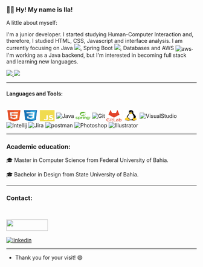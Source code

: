 ### 👩‍💻 Hy! My name is Ila!

A little about myself:

I'm a junior developer. I started studying Human-Computer Interaction and, therefore, I studied HTML, CSS, Javascript and interface analysis. I am currently focusing on Java <img width="20" src="https://cdn.jsdelivr.net/gh/devicons/devicon/icons/java/java-original.svg" />, Spring Boot <img width="20" src="https://cdn.jsdelivr.net/gh/devicons/devicon/icons/spring/spring-original.svg" />, Databases and AWS <img align = "center" src ="https://i.imgur.com/IhS1TUg.png" alt="aws" width="30" height="30"/>. I'm working as a Java backend, but I'm interested in becoming full stack and learning new languages.

<div>
  <a href="https://github.com/ilamuniz">
  <img height="160em" src="https://github-readme-stats.vercel.app/api?username=ilamuniz&show_icons=true&theme=tokyonight&include_all_commits=true&count_private=true">
  <img height="160em" src="https://github-readme-stats.vercel.app/api/top-langs/?username=ilamuniz&layout=compact&langs_count=7&theme=tokyonight"></a>
</div>
	
___
	
#### Languages and Tools:

<div style="display: inline_block"><br>
	<img align="center" alt="HTML" height="30" width="40" src="https://raw.githubusercontent.com/devicons/devicon/master/icons/html5/html5-original.svg" />
	<img align="center" alt="CSS" height="30" width="40" src="https://raw.githubusercontent.com/devicons/devicon/master/icons/css3/css3-original.svg" />
	<img align="center" alt="JavaScript" height="30" width="40" src="https://raw.githubusercontent.com/devicons/devicon/master/icons/javascript/javascript-plain.svg"/>
	<img align="center" alt="Java" height="30" width="40" src="https://raw.githubusercontent.com/jmnote/z-icons/master/svg/java.svg"/>
	<img align="center" alt="Spring" height="30" width="40" src="https://raw.githubusercontent.com/devicons/devicon/master/icons/spring/spring-original-wordmark.svg"/>
	<img align="center" alt="Git" height="30" width="40" src="https://raw.githubusercontent.com/jmnote/z-icons/master/svg/git.svg">
	<img align="center" alt="GitLab" height="30" width="40" src="https://raw.githubusercontent.com/devicons/devicon/master/icons/gitlab/gitlab-plain-wordmark.svg">	
	<img align="center" alt="Linux" height="30" width="40" src="https://github.com/devicons/devicon/blob/master/icons/linux/linux-original.svg">
	<img align="center" alt="VisualStudio" height="30" width="40" src="https://cdn.jsdelivr.net/gh/devicons/devicon/icons/vscode/vscode-original.svg">
	<img align="center" alt="Intellij" height="30" width="40" src="https://cdn.jsdelivr.net/gh/devicons/devicon/icons/intellij/intellij-original.svg">
	<img align="center" alt="Jira" height="30" width="40" src="https://cdn.jsdelivr.net/gh/devicons/devicon/icons/jira/jira-original-wordmark.svg" />
	<img align= "center" alt="postman" height="35" width="35" src="https://i.imgur.com/WVuA8RH.png"/>
	<img align="center" alt="Photoshop" height="30" width="40" src="https://cdn.jsdelivr.net/gh/devicons/devicon/icons/photoshop/photoshop-plain.svg">
	<img align="center" alt="Illustrator" height="30" width="40" src="https://cdn.jsdelivr.net/gh/devicons/devicon/icons/illustrator/illustrator-plain.svg">
</div>
	
___

### Academic education:

🎓  Master in Computer Science from Federal University of Bahia.

🎓  Bachelor in Design from State University of Bahia.

___

### Contact:

<div style="display: inline_block"><br>

[<img src="https://img.shields.io/badge/Gmail-D14836?style=for-the-badge&logo=gmail&logoColor=white" height="30" width="110" align ="center">](mailto:ilammuniz@gmail.com)

<a href="https://www.linkedin.com/in/ila-mascarenhas-muniz-58834966/" target="_blank"><img align="center" src="https://img.shields.io/badge/LinkedIn-0077B5?style=for-the-badge&logo=linkedin&logoColor=white" alt="linkedin" height="30" width="110" /></a>
	
</div>

___
	

  - Thank you for your visit! 😄

